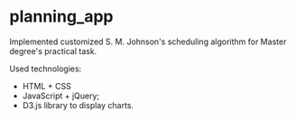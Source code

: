 # planning_app
Implemented customized S. M. Johnson's scheduling algorithm for Master degree's practical task.

Used technologies:
- HTML + CSS
- JavaScript + jQuery; 
- D3.js library to display charts.
